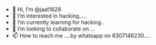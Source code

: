 - 👋 Hi, I’m @jaat1628
- 👀 I’m interested in hacking.....
- 🌱 I’m currently learning for hacking..
- 💞️ I’m looking to collaborate on ...
- 📫 How to reach me ....by whatsapp on 8307146230....

<!---
jaat1628/jaat1628 is a ✨ special ✨ repository because its `README.md` (this file) appears on your GitHub profile.
You can click the Preview link to take a look at your changes.
--->
